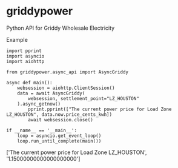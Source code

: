 # griddypower
Python API for Griddy Wholesale Electricity

Example
```
import pprint
import asyncio
import aiohttp

from griddypower.async_api import AsyncGriddy

async def main():
	websession = aiohttp.ClientSession()
	data = await AsyncGriddy(
	    websession, settlement_point="LZ_HOUSTON"
 	).async_getnow()
        pprint.pprint(["The current power price for Load Zone LZ_HOUSTON", data.now.price_cents_kwh])
        await websession.close()

if __name__ == '__main__':
    loop = asyncio.get_event_loop()
    loop.run_until_complete(main())
```

['The current power price for Load Zone LZ_HOUSTON', '1.15000000000000000000']

